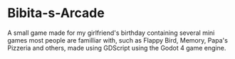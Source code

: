 # Bibita-s-Arcade
A small game made for my girlfriend's birthday containing several mini games most people are familliar with, such as Flappy Bird, Memory, Papa's Pizzeria and others, made using GDScript using the Godot 4 game engine.
